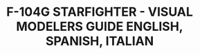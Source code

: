 ---
layout: product
title: "F-104G STARFIGHTER - VISUAL MODELERS GUIDE ENGLISH, SPANISH, ITALIAN"
price: "1800" 
desc: "Knjiga"
img_path: "/assets/img/A.MIG-6004.webp"
brand: "AMMO"
available: false
special_offer: false
new: false
soon: false
cat: "090000"
subcat: "090100"
subsubcat: "090101"
sifra: "A.MIG-6004"
popular: false
spec: false
---